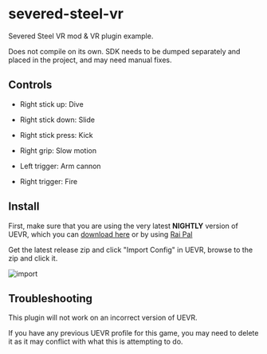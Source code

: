 # severed-steel-vr
Severed Steel VR mod & VR plugin example.

Does not compile on its own. SDK needs to be dumped separately and placed in the project, and may need manual fixes.

## Controls

* Right stick up: Dive
* Right stick down: Slide
* Right stick press: Kick
* Right grip: Slow motion

* Left trigger: Arm cannon
* Right trigger: Fire

## Install

First, make sure that you are using the very latest **NIGHTLY** version of UEVR, which you can [download here](https://github.com/praydog/UEVR-nightly/releases/latest/) or by using  [Rai Pal](https://github.com/Raicuparta/rai-pal)

Get the latest release zip and click "Import Config" in UEVR, browse to the zip and click it.

![import](https://github.com/user-attachments/assets/287fc044-b749-44d5-acd8-7cf8dc86e888)

## Troubleshooting
This plugin will not work on an incorrect version of UEVR.

If you have any previous UEVR profile for this game, you may need to delete it as it may conflict with what this is attempting to do.
